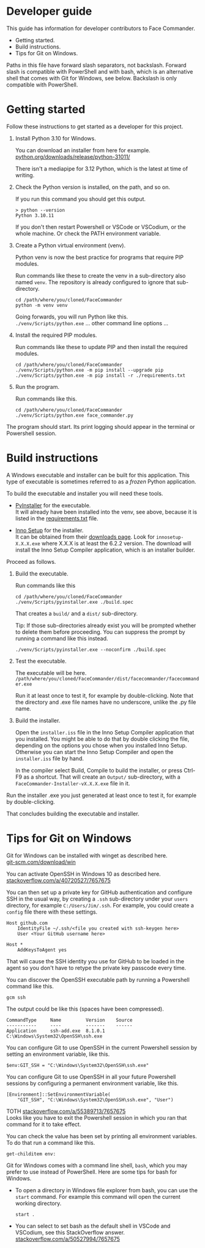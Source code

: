 # Developer guide
This guide has information for developer contributors to Face Commander.

-   Getting started.
-   Build instructions.
-   Tips for Git on Windows.

Paths in this file have forward slash separators, not backslash. Forward slash
is compatible with PowerShell and with bash, which is an alternative shell that
comes with Git for Windows, see below. Backslash is only compatible with
PowerShell.

# Getting started
Follow these instructions to get started as a developer for this project.

1.  Install Python 3.10 for Windows.

    You can download an installer from here for example.
    [python.org/downloads/release/python-31011/](https://www.python.org/downloads/release/python-31011/)

    There isn't a mediapipe for 3.12 Python, which is the latest at time of
    writing.

2.  Check the Python version is installed, on the path, and so on.

    If you run this command you should get this output.

        > python --version
        Python 3.10.11
    
    If you don't then restart Powershell or VSCode or VSCodium, or the whole
    machine. Or check the PATH environment variable.

3.  Create a Python virtual environment (venv).

    Python venv is now the best practice for programs that require PIP modules.

    Run commands like these to create the venv in a sub-directory also named
    `venv`. The repository is already configured to ignore that sub-directory.

        cd /path/where/you/cloned/FaceCommander
        python -m venv venv

    Going forwards, you will run Python like this.  
    `./venv/Scripts/python.exe` ... other command line options ...

4.  Install the required PIP modules.

    Run commands like these to update PIP and then install the required modules.

        cd /path/where/you/cloned/FaceCommander
        ./venv/Scripts/python.exe -m pip install --upgrade pip
        ./venv/Scripts/python.exe -m pip install -r ./requirements.txt

5.  Run the program.

    Run commands like this.

        cd /path/where/you/cloned/FaceCommander
        ./venv/Scripts/python.exe face_commander.py

The program should start. Its print logging should appear in the terminal or
Powershell session.

# Build instructions
A Windows executable and installer can be built for this application. This type
of executable is sometimes referred to as a *frozen* Python application.

To build the executable and installer you will need these tools.

-   [PyInstaller](https://pyinstaller.org/) for the executable.  
    It will already have been installed into the venv, see above, because it is
    listed in the [requirements.txt](requirements.txt) file.

-   [Inno Setup](https://jrsoftware.org/isinfo.php) for the installer.  
    It can be obtained from their
    [downloads page](https://jrsoftware.org/isdl.php#stable). Look for
    `innosetup-X.X.X.exe` where X.X.X is at least the 6.2.2 version. The
    download will install the Inno Setup Compiler application, which is an
    installer builder.

Proceed as follows.

1.  Build the executable.

    Run commands like this

        cd /path/where/you/cloned/FaceCommander
        ./venv/Scripts/pyinstaller.exe ./build.spec
    
    That creates a `build/` and a `dist/` sub-directory.
    
    Tip: If those sub-directories already exist you will be prompted whether to
    delete them before proceeding. You can suppress the prompt by running a
    command like this instead.

        ./venv/Scripts/pyinstaller.exe --noconfirm ./build.spec

2.  Test the executable.

    The executable will be here.
    `/path/where/you/cloned/FaceCommander/dist/facecommander/facecommander.exe`

    Run it at least once to test it, for example by double-clicking. Note that
    the directory and .exe file names have no underscore, unlike the .py file
    name.

3.  Build the installer.

    Open the `installer.iss` file in the Inno Setup Compiler application that
    you installed. You might be able to do that by double clicking the file,
    depending on the options you chose when you installed Inno Setup. Otherwise
    you can start the Inno Setup Compiler and open the `installer.iss` file by
    hand.

    In the compiler select Build, Compile to build the installer, or press
    Ctrl-F9 as a shortcut. That will create an `Output/` sub-directory, with a
    `FaceCommander-Installer-vX.X.X.exe` file in it.

Run the installer .exe you just generated at least once to test it, for example
by double-clicking.

That concludes building the executable and installer.

# Tips for Git on Windows
Git for Windows can be installed with winget as described here.  
[git-scm.com/download/win](https://git-scm.com/download/win)

You can activate OpenSSH in Windows 10 as described here.  
[stackoverflow.com/a/40720527/7657675](https://stackoverflow.com/a/40720527/7657675)

You can then set up a private key for GitHub authentication and configure SSH in
the usual way, by creating a `.ssh` sub-directory under your `users` directory,
for example `C:/Users/Jim/.ssh`. For example, you could create a `config` file
there with these settings.

    Host github.com
        IdentityFile ~/.ssh/<file you created with ssh-keygen here>
        User <Your GitHub username here>

    Host *
        AddKeysToAgent yes

That will cause the SSH identity you use for GitHub to be loaded in the agent so
you don't have to retype the private key passcode every time.

You can discover the OpenSSH executable path by running a Powershell command
like this.

    gcm ssh

The output could be like this (spaces have been compressed).

    CommandType     Name         Version    Source
    -----------     ----         -------    ------
    Application     ssh-add.exe  8.1.0.1    C:\Windows\System32\OpenSSH\ssh.exe

You can configure Git to use OpenSSH in the current Powershell session by
setting an environment variable, like this.

    $env:GIT_SSH = "C:\Windows\System32\OpenSSH\ssh.exe"

You can configure Git to use OpenSSH in all your future Powershell sessions by
configuring a permanent environment variable, like this.

    [Environment]::SetEnvironmentVariable(
        "GIT_SSH", "C:\Windows\System32\OpenSSH\ssh.exe", "User")

TOTH [stackoverflow.com/a/55389713/7657675](https://stackoverflow.com/a/55389713/7657675)  
Looks like you have to exit the Powershell session in which you ran that
command for it to take effect.

You can check the value has been set by printing all environment variables. To
do that run a command like this.

    get-childitem env:

Git for Windows comes with a command line shell, `bash`, which you may prefer to
use instead of PowerShell. Here are some tips for bash for Windows.

-   To open a directory in Windows file explorer from bash, you can use the
    `start` command. For example this command will open the current working
    directory.

        start .

-   You can select to set bash as the default shell in VSCode and VSCodium, see
    this StackOverflow answer.  
    [stackoverflow.com/a/50527994/7657675](https://stackoverflow.com/a/50527994/7657675)
